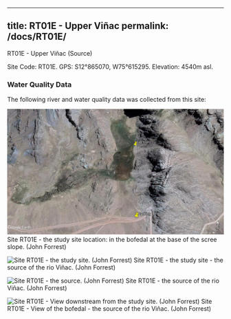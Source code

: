 
---
title: RT01E - Upper Viñac
permalink: /docs/RT01E/
---
RT01E - Upper Viñac (Source)

Site Code: RT01E.  GPS: S12°865070, W75°615295. Elevation:
4540m asl.

### Water Quality Data

The following river and water quality data was collected from this site:





![Site RT01E - the study site location. (John Forrest)](/assets/SiteDescriptions/T1/RT1eVinaksource.jpg)
Site RT01E - the study site location: in the bofedal at the base of the scree slope. (John Forrest)


![Site RT01E - the study site. (John Forrest)](/assets/SiteDescriptions/T1/T1eSource.jpg)
Site RT01E - the study site - the source of the rio Viñac. (John Forrest)


![Site RT01E - the source. (John Forrest)](/assets/SiteDescriptions/T1/T1eSource2.jpg)
Site RT01E - the source of the rio Viñac. (John Forrest)


![Site RT01E - View downstream from the study site. (John Forrest)](/assets/SiteDescriptions/T1/T1eViewofbofedal(source).jpg)
Site RT01E - View of the bofedal - the source of the rio Viñac. (John Forrest)

